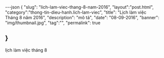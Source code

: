 ---json
{
    "slug": "lich-lam-viec-thang-8-nam-2016",
    "layout":"post.html",
    "category":"thong-tin-dieu-hanh.lich-lam-viec",
    "title": "Lịch làm việc Tháng 8 năm 2016",
    "description": "mô tả",
    "date": "08-09-2016",
    "banner": "img/thumbnail.jpg",
    "tag":"",
    "permalink": true
    
    
}
---
lịch làm việc tháng 8